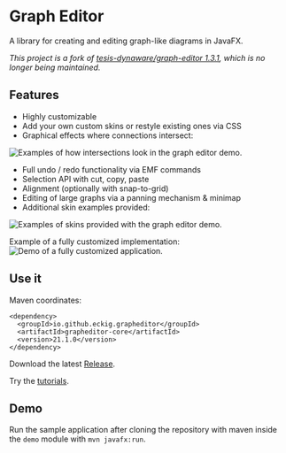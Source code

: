 Graph Editor
==========

A library for creating and editing graph-like diagrams in JavaFX.

*This project is a fork of [tesis-dynaware/graph-editor 1.3.1](https://github.com/tesis-dynaware/graph-editor), which is no longer being maintained.*

## Features

+ Highly customizable
+ Add your own custom skins or restyle existing ones via CSS
+ Graphical effects where connections intersect:

![Examples of how intersections look in the graph editor demo.](intersectionExamples.png)

+ Full undo / redo functionality via EMF commands
+ Selection API with cut, copy, paste
+ Alignment (optionally with snap-to-grid)
+ Editing of large graphs via a panning mechanism & minimap
+ Additional skin examples provided:

![Examples of skins provided with the graph editor demo.](skinExamples.png)

Example of a fully customized implementation:
![Demo of a fully customized application.](demo.gif)

## Use it

Maven coordinates:
```
<dependency>
  <groupId>io.github.eckig.grapheditor</groupId>
  <artifactId>grapheditor-core</artifactId>
  <version>21.1.0</version>
</dependency>
```
Download the latest [Release](https://github.com/eckig/graph-editor/releases).

Try the [tutorials](https://github.com/eckig/graph-editor/wiki).

## Demo

Run the sample application after cloning the repository with maven inside the `demo` module with `mvn javafx:run`.
